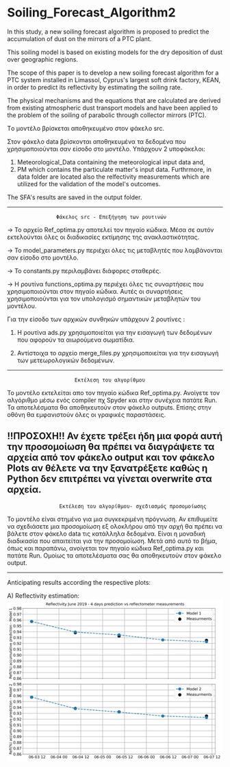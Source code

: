 # Soiling_Forecast_Algorithm2

In this study, a new soiling forecast algorithm is proposed to 
predict the accumulation of dust on the mirrors of a PTC plant. 

This soiling model is based on existing models for the dry deposition of dust over geographic regions.

The scope of this paper is to develop a new soiling forecast algorithm for a PTC system installed in Limassol, 
Cyprus's largest soft drink factory, KEAN, in order to predict its reflectivity by estimating the soiling rate.

The physical mechanisms and the equations that are calculated are derived from existing atmospheric dust transport models and 
have been applied to the problem of the soiling of parabolic through collector mirrors (PTC). 

Tο μοντέλο βρίσκεται αποθηκευμένο στον φάκελο src.

Στον φάκελο data βρίσκονται αποθηκευμένα τα δεδομένα που χρησιμοποιούνται σαν είσοδο στο μοντέλο. Υπάρχουν 2 υποφάκελοι:
1) Meteorological_Data containing the meteorological input data and,
2) ΡΜ which contains the particulate matter's input data.
Furthrmore, in data folder are located also the relfectivity measurements which are utilized for the validation of the model's 
outcomes. 

The SFA's results are saved in the output folder. 


-------------------------------------------------------------------------------------------------------------------------
					Φάκελος src - Επεξήγηση των ρουτινών

-> Το αρχείο Ref_optima.py αποτελεί τον πηγαίο κώδικα. Μέσα σε αυτόν εκτελούνται όλες οι διαδικασίες εκτίμησης
    της ανακλαστικότητας.

-> Το model_parameters.py περιέχει όλες τις μεταβλητές που λαμβάνονται σαν είσοδο στο μοντέλο.

-> Το constants.py περιλαμβάνει διάφορες σταθερές.

-> Η ρουτίνα functions_optima.py περιέχει όλες τις συναρτήσεις που χρησιμοποιούνται στον πηγαίο κώδικα. Αυτές οι συναρτήσεις 
   χρησιμοποιούνται για τον υπολογισμό σημαντικών μεταβλητών του μοντέλου. 

Για την είσοδο των αρχικών συνθηκών υπάρχουν 2 ρουτίνες :
 
1) Η ρουτίνα ads.py χρησιμοποιείται για την εισαγωγή των δεδομένων που αφορούν τα αιωρούμενα σωματίδια. 

2) Αντίστοιχα το αρχείο merge_files.py χρησιμοποιείται για την εισαγωγή των μετεωρολογικών δεδομένων.                              

---------------------------------------------------------------------------------------------------------------------------
					      Εκτέλεση του αλγορίθμου 

Το μοντέλο εκτελείται απο τον πηγαίο κώδικα Ref_optima.py. Ανοίγετε τον αλγόριθμο μέσω ενός compiler πχ Spyder και στην συνέχεια
πατάτε Run. Τα αποτελέσματα θα αποθηκευτούν στον φάκελο outputs. Επίσης στην οθόνη θα εμφανιστούν όλες οι γραφικές παραστάσεις. 

!!ΠΡΟΣΟΧΗ!! Αν έχετε τρέξει ήδη μια φορά αυτή την προσομοίωση θα πρέπει να διαγράψετε τα αρχεία από τον φάκελο output και τον 
φάκελο Plots αν θέλετε να την ξανατρέξετε καθώς η Python δεν επιτρέπει να γίνεται overwrite στα αρχεία.  
---------------------------------------------------------------------------------------------------------------------------
					 Εκτέλεση του αλγορίθμου- σχεδιασμός προσομοίωσης
Το μοντέλο είναι στημένο για μια συγκεκριμένη πρόγνωση. Αν επιθυμείτε να σχεδιάσετε μια προσομοίωση εξ ολοκλήρου από την αρχή 
θα πρέπει να βάλετε στον φάκελο data τις κατάλληλα δεδομένα. Είναι η μοναδική διαδικασία που απαιτείται για την προσομοίωση. 
Μετά από αυτό το βήμα, όπως και παραπάνω, ανοίγεται τον πηγαίο κώδικα Ref_optima.py και πατάτε Run. Ομοίως τα αποτελέσματα σας θα 
αποθηκευτούν στον φάκελο output.

---------------------------------------------------------------------------------------------------------------------------
Anticipating results according the respective plots:

A) Reflectivity estimation:
![alt text](https://github.com/ThanosVouke/Soiling_Forecast_Algorithm/blob/main/output/Plots/SR_3_June_2019.jpg?raw=true)
